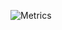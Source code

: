 ![Metrics](https://metrics.lecoq.io/Theo0x1337?template=classic&isocalendar=1&languages=1&followup=1&notable=1&base.indepth=false&base.hireable=false&isocalendar.duration=half-year&languages.limit=8&languages.threshold=0%25&languages.other=false&languages.colors=github&languages.sections=most-used&languages.indepth=false&languages.analysis.timeout=15&languages.categories=markup%2C%20programming&languages.recent.categories=markup%2C%20programming&languages.recent.load=300&languages.recent.days=14&followup.sections=repositories&followup.indepth=false&followup.archived=true&notable.from=organization&notable.repositories=false&notable.indepth=false&notable.types=commit&config.timezone=Europe%2FParis) 

